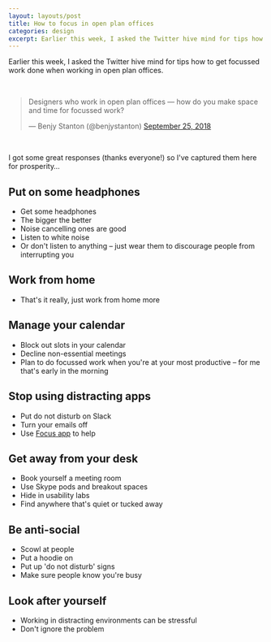 ```yaml
---
layout: layouts/post
title: How to focus in open plan offices
categories: design
excerpt: Earlier this week, I asked the Twitter hive mind for tips how to get focussed work done when working in open plan offices.
---
```


<p class="lede">Earlier this week, I asked the Twitter hive mind for tips how to get focussed work done when working in open plan offices.</p>

<br>

<blockquote class="twitter-tweet" data-lang="en"><p lang="en" dir="ltr">Designers who work in open plan offices — how do you make space and time for focussed work?</p>&mdash; Benjy Stanton (@benjystanton) <a href="https://twitter.com/benjystanton/status/1044599479721218048?ref_src=twsrc%5Etfw">September 25, 2018</a></blockquote>
<script async src="https://platform.twitter.com/widgets.js" charset="utf-8"></script>

<br>

I got some great responses (thanks everyone!) so I've captured them here for prosperity…

## Put on some headphones
- Get some headphones
- The bigger the better
- Noise cancelling ones are good
- Listen to white noise
- Or don't listen to anything – just wear them to discourage people from interrupting you

## Work from home
- That's it really, just work from home more

## Manage your calendar
- Block out slots in your calendar
- Decline non-essential meetings
- Plan to do focussed work when you're at your most productive – for me that's early in the morning

## Stop using distracting apps
- Put do not disturb on Slack
- Turn your emails off
- Use [Focus app](http://heyfocus.com/) to help

## Get away from your desk
- Book yourself a meeting room
- Use Skype pods and breakout spaces
- Hide in usability labs
- Find anywhere that's quiet or tucked away

## Be anti-social
- Scowl at people
- Put a hoodie on
- Put up 'do not disturb' signs
- Make sure people know you're busy

## Look after yourself
- Working in distracting environments can be stressful
- Don't ignore the problem
